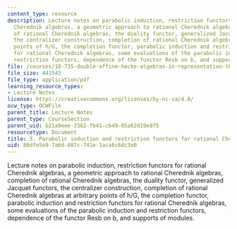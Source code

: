 ```yaml
---
content_type: resource
description: Lecture notes on parabolic induction, restriction functors for rational
  Cherednik algebras, a geometric approach to rational Cherednik algebras, completion
  of rational Cherednik algebras, the duality functor, generalized Jacquet functors,
  the centralizer construction, completion of rational Cherednik algebras at arbitrary
  points of h/G, the completion functor, parabolic induction and restriction functors
  for rational Cherednik algebras, some evaluations of the parabolic induction and
  restriction functors, dependence of the functor Resb on b, and supports of modules.
file: /courses/18-735-double-affine-hecke-algebras-in-representation-theory-combinatorics-geometry-and-mathematical-physics-fall-2009/86dfe5e97a6d087c741e1aca6c6dc3e0_MIT18_735F09_ch05.pdf
file_size: 441543
file_type: application/pdf
learning_resource_types:
- Lecture Notes
license: https://creativecommons.org/licenses/by-nc-sa/4.0/
ocw_type: OCWFile
parent_title: Lecture Notes
parent_type: CourseSection
parent_uid: b21a9eee-3362-fb41-c649-05a62d19e975
resourcetype: Document
title: 5. Parabolic induction and restriction functors for rational Cherednik algebras
uid: 86dfe5e9-7a6d-087c-741e-1aca6c6dc3e0
---
```

Lecture notes on parabolic induction, restriction functors for rational Cherednik algebras, a geometric approach to rational Cherednik algebras, completion of rational Cherednik algebras, the duality functor, generalized Jacquet functors, the centralizer construction, completion of rational Cherednik algebras at arbitrary points of h/G, the completion functor, parabolic induction and restriction functors for rational Cherednik algebras, some evaluations of the parabolic induction and restriction functors, dependence of the functor Resb on b, and supports of modules.